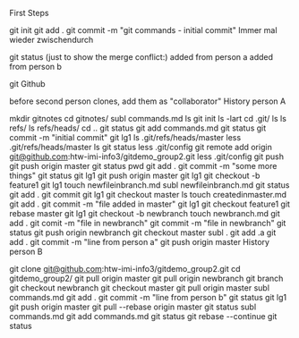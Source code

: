 First Steps

git init
git add .
git commit -m "git commands - initial commit"
Immer mal wieder zwischendurch

git status
(just to show the merge conflict:)
added from person a
added from person b


git
Github

before second person clones, add them as "collaborator"
History person A

mkdir gitnotes
cd gitnotes/
subl commands.md
ls
git init
ls -lart
cd .git/
ls
ls refs/
ls refs/heads/
cd ..
git status
git add commands.md
git status
git commit -m "initial commit"
git lg1
ls .git/refs/heads/master
less .git/refs/heads/master
ls
git status
less .git/config
git remote add origin git@github.com:htw-imi-info3/gitdemo_group2.git
less .git/config
git push
git push origin master
git status
pwd
git add .
git commit -m "some more things"
git status
git lg1
git push origin master
git lg1
git checkout -b feature1
git lg1
touch newfileinbranch.md
subl newfileinbranch.md
git status
git add .
git commit
git lg1
git checkout master
ls
touch createdinmaster.md
git add .
git commit -m "file added in master"
git lg1
git checkout feature1
git rebase master
git lg1
git checkout -b newbranch
touch newbranch.md
git add .
git comit -m "file in newbranch"
git commit -m "file in newbranch"
git status
git push origin newbranch
git checkout master
subl .
git add .a
git add .
git commit -m "line from person a"
git push origin master
History person B

git clone git@github.com:htw-imi-info3/gitdemo_group2.git
cd gitdemo_group2/
git pull origin master
git pull origin newbranch
git branch
git checkout newbranch
git checkout master
git pull origin master
subl commands.md
git add .
git commit -m "line from person b"
git status
git lg1
git push origin master
git pull --rebase origin master
git status
subl commands.md
git add commands.md
git status
git rebase --continue
git status